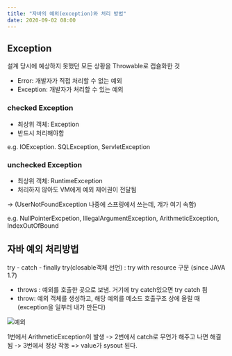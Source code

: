```yaml
---
title: "자바의 예외(exception)와 처리 방법"
date: 2020-09-02 08:00
---
```


## Exception

설계 당시에 예상하지 못했던 모든 상황을 Throwable로 캡슐화한 것

- Error: 개발자가 직접 처리할 수 없는 예외
- Exception: 개발자가 처리할 수 있는 예외

### checked Exception

- 최상위 객체: Exception
- 반드시 처리해야함

e.g. IOException. SQLException, ServletException

### unchecked Exception

- 최상위 객체: RuntimeException
- 처리하지 않아도 VM에게 예외 제어권이 전달됨

-> (UserNotFoundException 나중에 스프링에서 쓰는데, 걔가 여기 속함)  

e.g. NullPointerExcpetion, IllegalArgumentException, ArithmeticException, IndexOutOfBound

## 자바 예외 처리방법

try - catch - finally
try(closable객체 선언) : try with resource 구문 (since JAVA 1.7)

- throws : 예외를 호출한 곳으로 보냄. 거기에 try catch있으면 try catch 됨
- throw: 예외 객체를 생성하고, 해당 예외를 메소드 호출구조 상에 올릴 때 (exception을 일부러 내가 만든다)
  
![예외](https://img1.daumcdn.net/thumb/R1280x0/?scode=mtistory2&fname=https%3A%2F%2Fblog.kakaocdn.net%2Fdn%2FKDZWN%2FbtqHT0Rh34b%2FfFzTP3wlubaRfBwUqkoL7K%2Fimg.png)

1번에서 ArithmeticException이 발생 -> 2번에서 catch로 무언가 해주고 나면 해결됨 -> 3번에서 정상 작동 => value가 sysout 된다.
